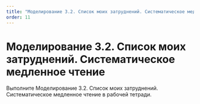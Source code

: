 ```yaml
---
title: "Моделирование 3.2. Список моих затруднений. Систематическое медленное чтение"
order: 11
---
```


# Моделирование 3.2. Список моих затруднений. Систематическое медленное чтение

Выполните Моделирование 3.2. Список моих затруднений. Систематическое медленное чтение в рабочей тетради.